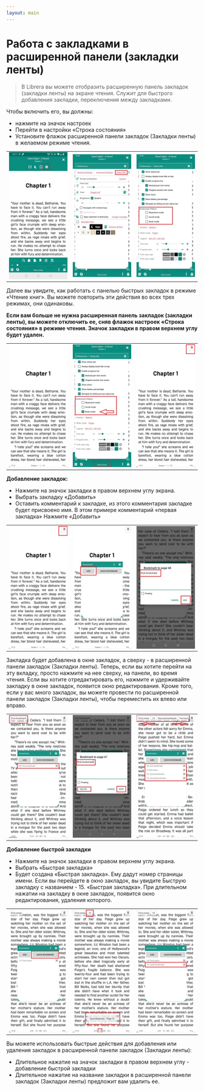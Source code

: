 ```yaml
---
layout: main
---
```


# Работа с закладками в расширенной панели (закладки ленты)

> В Librera вы можете отобразить расширенную панель закладок (закладки ленты) на экране чтения. Служит для быстрого добавления закладки, переключения между закладками.

Чтобы включить его, вы должны:

* нажмите на значок настроек
* Перейти в настройки «Строка состояния»
* Установите флажок расширенной панели закладок (Закладки ленты) в желаемом режиме чтения.

||||
|-|-|-|
|![](1.jpg)|![](2.jpg)|![](3.jpg)|

Далее вы увидите, как работать с панелью быстрых закладок в режиме «Чтение книг». Вы можете повторить эти действия во всех трех режимах, они одинаковы.

**Если вам больше не нужна расширенная панель закладок (закладки ленты), вы можете отключить ее, сняв флажок настроек «Строка состояния» в режиме чтения. Значок закладки в правом верхнем углу будет удален.**

||||
|-|-|-|
|![](4.jpg)|![](5.jpg)|![](6.jpg)|


**Добавление закладок:**

* Нажмите на значок закладки в правом верхнем углу экрана.
* Выбрать закладку «Добавить»
* Оставить комментарий к закладке, из этого комментария закладке будет присвоено имя. В этом примере комментарий «первая закладка»
Нажмите «Добавить»

||||
|-|-|-|
|![](7.jpg)|![](8.jpg)|![](9.jpg)|

Закладка будет добавлена в окне закладок, а сверху - в расширенной панели закладок (Закладки ленты). Теперь, если вы хотите перейти на эту вкладку, просто нажмите на нее сверху, на панели, во время чтения. Если вы хотите отредактировать его, нажмите и удерживайте закладку в окне закладок, появится окно редактирования. Кроме того, если у вас много закладок, вы можете провести по расширенной панели закладок (Закладки ленты), чтобы переместить их влево или вправо.

||||
|-|-|-|
|![](10.jpg)|![](15.jpg)|![](11.jpg)|

**Добавление быстрой закладки**

* Нажмите на значок закладки в правом верхнем углу экрана.
* Выбрать «Быстрая закладка»
* Будет создана «Быстрая закладка». Ему дадут номер страницы имени. Если вы перейдете в окно закладок, вы увидите Быструю закладку с названием - 15. «Быстрая закладка». При длительном нажатии на закладку в окне закладок, появится окно редактирования, удаления которого.

||||
|-|-|-|
|![](12.jpg)|![](13.jpg)|![](14.jpg)|

Вы можете использовать быстрые действия для добавления или удаления закладок в расширенной панели закладок (Закладки ленты):

* Длительное нажатие на значок закладки в правом верхнем углу - добавление быстрой закладки
* Длительное нажатие на название закладки в расширенной панели закладок (Закладки ленты) предложит вам удалить ее.

